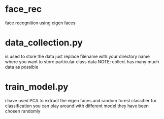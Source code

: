 # face_rec
face recognition using eigen faces
# data_collection.py
 is used to store the data just replace filename with your directory name where you want to store particular class data
 NOTE: collect has many much data as possible
 # train_model.py
  i have used PCA to extract the eigen faces and random forest classifier for classification you can play around with different model they have been chosen randomly
  
  
